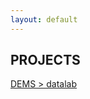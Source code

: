 ```yaml
---
layout: default
---
```



## PROJECTS

[DEMS > datalab](https://aldosolari.github.io/datalab/_site/index.html)

